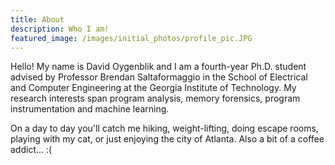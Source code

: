 ```yaml
---
title: About 
description: Who I am!
featured_image: /images/initial_photos/profile_pic.JPG
---
```


Hello! My name is David Oygenblik and I am a fourth-year Ph.D. student advised by Professor Brendan Saltaformaggio in the School of Electrical and Computer Engineering at the Georgia
Institute of Technology. My research interests span program analysis, memory forensics, program instrumentation and machine learning.

On a day to day you'll catch me hiking, weight-lifting, doing escape rooms, playing with my cat, or just enjoying the city of Atlanta. Also a bit of a coffee addict... :(
